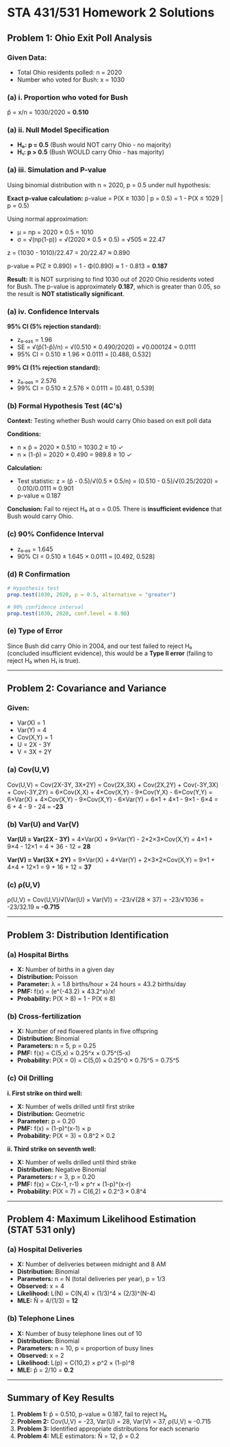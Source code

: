 # STA 431/531 Homework 2 Solutions

## Problem 1: Ohio Exit Poll Analysis

### Given Data:
- Total Ohio residents polled: n = 2020
- Number who voted for Bush: x = 1030

### (a) i. Proportion who voted for Bush
p̂ = x/n = 1030/2020 = **0.510**

### (a) ii. Null Model Specification
- **H₀: p = 0.5** (Bush would NOT carry Ohio - no majority)
- **H₁: p > 0.5** (Bush WOULD carry Ohio - has majority)

### (a) iii. Simulation and P-value
Using binomial distribution with n = 2020, p = 0.5 under null hypothesis:

**Exact p-value calculation:**
p-value = P(X ≥ 1030 | p = 0.5) = 1 - P(X ≤ 1029 | p = 0.5)

Using normal approximation:
- μ = np = 2020 × 0.5 = 1010
- σ = √(np(1-p)) = √(2020 × 0.5 × 0.5) = √505 ≈ 22.47

z = (1030 - 1010)/22.47 = 20/22.47 ≈ 0.890

p-value ≈ P(Z ≥ 0.890) = 1 - Φ(0.890) ≈ 1 - 0.813 = **0.187**

**Result:** It is NOT surprising to find 1030 out of 2020 Ohio residents voted for Bush. The p-value is approximately **0.187**, which is greater than 0.05, so the result is **NOT statistically significant**.

### (a) iv. Confidence Intervals

**95% CI (5% rejection standard):**
- z₀.₀₂₅ = 1.96
- SE = √(p̂(1-p̂)/n) = √(0.510 × 0.490/2020) = √0.000124 = 0.0111
- 95% CI = 0.510 ± 1.96 × 0.0111 = [0.488, 0.532]

**99% CI (1% rejection standard):**
- z₀.₀₀₅ = 2.576
- 99% CI = 0.510 ± 2.576 × 0.0111 = [0.481, 0.539]

### (b) Formal Hypothesis Test (4C's)

**Context:** Testing whether Bush would carry Ohio based on exit poll data

**Conditions:** 
- n × p̂ = 2020 × 0.510 = 1030.2 ≥ 10 ✓
- n × (1-p̂) = 2020 × 0.490 = 989.8 ≥ 10 ✓

**Calculation:**
- Test statistic: z = (p̂ - 0.5)/√(0.5 × 0.5/n) = (0.510 - 0.5)/√(0.25/2020) = 0.010/0.0111 ≈ 0.901
- p-value ≈ 0.187

**Conclusion:** Fail to reject H₀ at α = 0.05. There is **insufficient evidence** that Bush would carry Ohio.

### (c) 90% Confidence Interval
- z₀.₀₅ = 1.645
- 90% CI = 0.510 ± 1.645 × 0.0111 = [0.492, 0.528]

### (d) R Confirmation
```r
# Hypothesis test
prop.test(1030, 2020, p = 0.5, alternative = "greater")

# 90% confidence interval
prop.test(1030, 2020, conf.level = 0.90)
```

### (e) Type of Error
Since Bush did carry Ohio in 2004, and our test failed to reject H₀ (concluded insufficient evidence), this would be a **Type II error** (failing to reject H₀ when H₁ is true).

---

## Problem 2: Covariance and Variance

### Given:
- Var(X) = 1
- Var(Y) = 4  
- Cov(X,Y) = 1
- U = 2X - 3Y
- V = 3X + 2Y

### (a) Cov(U,V)
Cov(U,V) = Cov(2X-3Y, 3X+2Y)
= Cov(2X,3X) + Cov(2X,2Y) + Cov(-3Y,3X) + Cov(-3Y,2Y)
= 6×Cov(X,X) + 4×Cov(X,Y) - 9×Cov(Y,X) - 6×Cov(Y,Y)
= 6×Var(X) + 4×Cov(X,Y) - 9×Cov(X,Y) - 6×Var(Y)
= 6×1 + 4×1 - 9×1 - 6×4
= 6 + 4 - 9 - 24 = **-23**

### (b) Var(U) and Var(V)

**Var(U) = Var(2X - 3Y)**
= 4×Var(X) + 9×Var(Y) - 2×2×3×Cov(X,Y)
= 4×1 + 9×4 - 12×1 = 4 + 36 - 12 = **28**

**Var(V) = Var(3X + 2Y)**
= 9×Var(X) + 4×Var(Y) + 2×3×2×Cov(X,Y)
= 9×1 + 4×4 + 12×1 = 9 + 16 + 12 = **37**

### (c) ρ(U,V)
ρ(U,V) = Cov(U,V)/√(Var(U) × Var(V))
= -23/√(28 × 37)
= -23/√1036
= -23/32.19 ≈ **-0.715**

---

## Problem 3: Distribution Identification

### (a) Hospital Births
- **X:** Number of births in a given day
- **Distribution:** Poisson
- **Parameter:** λ = 1.8 births/hour × 24 hours = 43.2 births/day
- **PMF:** f(x) = (e^(-43.2) × 43.2^x)/x!
- **Probability:** P(X > 8) = 1 - P(X ≤ 8)

### (b) Cross-fertilization
- **X:** Number of red flowered plants in five offspring
- **Distribution:** Binomial
- **Parameters:** n = 5, p = 0.25
- **PMF:** f(x) = C(5,x) × 0.25^x × 0.75^(5-x)
- **Probability:** P(X = 0) = C(5,0) × 0.25^0 × 0.75^5 = 0.75^5

### (c) Oil Drilling

**i. First strike on third well:**
- **X:** Number of wells drilled until first strike
- **Distribution:** Geometric
- **Parameter:** p = 0.20
- **PMF:** f(x) = (1-p)^(x-1) × p
- **Probability:** P(X = 3) = 0.8^2 × 0.2

**ii. Third strike on seventh well:**
- **X:** Number of wells drilled until third strike
- **Distribution:** Negative Binomial
- **Parameters:** r = 3, p = 0.20
- **PMF:** f(x) = C(x-1, r-1) × p^r × (1-p)^(x-r)
- **Probability:** P(X = 7) = C(6,2) × 0.2^3 × 0.8^4

---

## Problem 4: Maximum Likelihood Estimation (STAT 531 only)

### (a) Hospital Deliveries
- **X:** Number of deliveries between midnight and 8 AM
- **Distribution:** Binomial
- **Parameters:** n = N (total deliveries per year), p = 1/3
- **Observed:** x = 4
- **Likelihood:** L(N) = C(N,4) × (1/3)^4 × (2/3)^(N-4)
- **MLE:** N̂ = 4/(1/3) = **12**

### (b) Telephone Lines
- **X:** Number of busy telephone lines out of 10
- **Distribution:** Binomial
- **Parameters:** n = 10, p = proportion of busy lines
- **Observed:** x = 2
- **Likelihood:** L(p) = C(10,2) × p^2 × (1-p)^8
- **MLE:** p̂ = 2/10 = **0.2**

---

## Summary of Key Results

1. **Problem 1:** p̂ = 0.510, p-value ≈ 0.187, fail to reject H₀
2. **Problem 2:** Cov(U,V) = -23, Var(U) = 28, Var(V) = 37, ρ(U,V) ≈ -0.715
3. **Problem 3:** Identified appropriate distributions for each scenario
4. **Problem 4:** MLE estimators: N̂ = 12, p̂ = 0.2